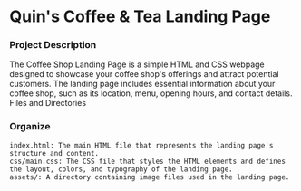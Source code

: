 # Quin's Coffee & Tea Landing Page

### Project Description

The Coffee Shop Landing Page is a simple HTML and CSS webpage designed to showcase your coffee shop's offerings and attract potential customers. The landing page includes essential information about your coffee shop, such as its location, menu, opening hours, and contact details.
Files and Directories

### Organize

    index.html: The main HTML file that represents the landing page's structure and content.
    css/main.css: The CSS file that styles the HTML elements and defines the layout, colors, and typography of the landing page.
    assets/: A directory containing image files used in the landing page.
